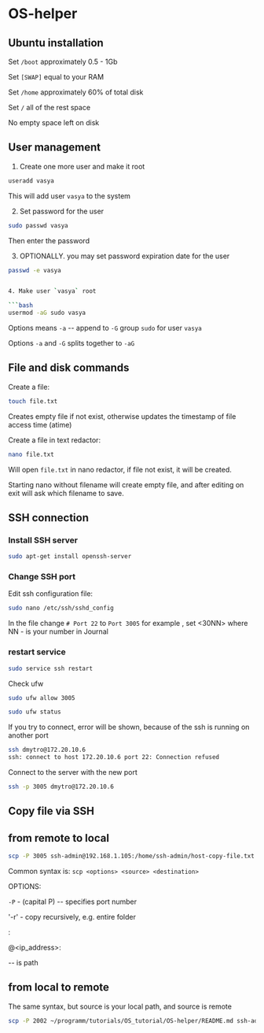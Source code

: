 # OS-helper

## Ubuntu installation

Set `/boot` approximately 0.5 - 1Gb

Set `[SWAP]` equal to your RAM

Set `/home` approximately 60% of total disk

Set `/` all  of the rest space

No empty space left on disk

## User management

1. Create one more user and make it root

```bash
useradd vasya
```

This will add user `vasya` to the system

2. Set password for the user

```bash
sudo passwd vasya
```
Then enter the password

3. OPTIONALLY. you may set password expiration date for the user
```bash
passwd -e vasya 
```

```bash

4. Make user `vasya` root

```bash
usermod -aG sudo vasya
```
Options  means `-a` -- append to `-G` group `sudo` for user `vasya`

Options `-a` and `-G` splits together to `-aG`

## File and disk commands

Create a file:
```bash
touch file.txt
```
Creates empty file if not exist, otherwise updates the timestamp of file access time (atime)

Create a file in text redactor:
```bash
nano file.txt
```

Will open `file.txt` in nano redactor, if file not exist, it will be created.

Starting nano without filename will create empty file, and after editing on exit will ask which filename to save.

## SSH connection

### Install SSH server
```bash
sudo apt-get install openssh-server
```

### Change SSH port
Edit ssh configuration file:

```bash
sudo nano /etc/ssh/sshd_config
```
In the file change `# Port 22` to `Port 3005` for example , set <30NN> where NN - is your number in Journal

### restart service

```bash
sudo service ssh restart
```

Check ufw
```bash
sudo ufw allow 3005
```
```bash
sudo ufw status
```
If you try to connect, error will be shown, because of the ssh is running on another port
```bash
ssh dmytro@172.20.10.6
ssh: connect to host 172.20.10.6 port 22: Connection refused
```
Connect to the server with the new port
```bash
ssh -p 3005 dmytro@172.20.10.6
```

## Copy file via SSH


## from remote to local
```bash
scp -P 3005 ssh-admin@192.168.1.105:/home/ssh-admin/host-copy-file.txt ~/programm/tutorials/OS_tutorial 
```

Common syntax is: 
`scp <options> <source> <destination>`

OPTIONS: 

`-P` - (capital P) -- specifies port number

'-r' - copy recursively, e.g. entire folder 

<source>:

<username>@<ip_address>:<path>

<destination> -- is path


## from local to remote


The same syntax, but source is your local path, and source is remote
```bash
scp -P 2002 ~/programm/tutorials/OS_tutorial/OS-helper/README.md ssh-admin@192.168.1.105:/home/ssh-admin/
```